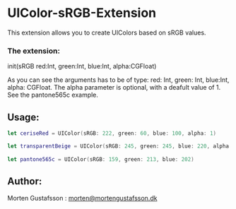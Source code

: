 # UIColor-sRGB-Extension

This extension allows you to create UIColors based on sRGB values.

### The extension:
init(sRGB red:Int, green:Int, blue:Int, alpha:CGFloat)

As you can see the arguments has to be of type: red: Int, green: Int, blue:Int, alpha: CGFloat. The alpha parameter is optional, with a deafult value of 1. See the pantone565c example. 

## Usage:  
```Swift
let ceriseRed = UIColor(sRGB: 222, green: 60, blue: 100, alpha: 1) 

let transparentBeige = UIColor(sRGB: 245, green: 245, blue: 220, alpha 0.5) 
    
let pantone565c = UIColor(sRGB: 159, green: 213, blue: 202)
```

## Author:
Morten Gustafsson : morten@mortengustafsson.dk
